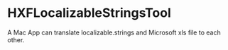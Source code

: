 # HXFLocalizableStringsTool
A Mac App can translate localizable.strings and Microsoft xls file to each other.
